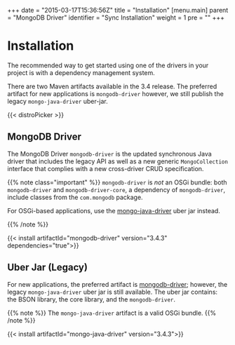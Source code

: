 +++
date = "2015-03-17T15:36:56Z"
title = "Installation"
[menu.main]
  parent = "MongoDB Driver"
  identifier = "Sync Installation"
  weight = 1
  pre = "<i class='fa'></i>"
+++

# Installation

The recommended way to get started using one of the drivers in your
project is with a dependency management system.

There are two Maven artifacts available in the 3.4 release. The preferred artifact for new applications is `mongodb-driver`
however, we still publish the legacy `mongo-java-driver` uber-jar.

{{< distroPicker >}}

## MongoDB Driver  

The MongoDB Driver ``mongodb-driver`` is the updated synchronous Java driver that includes the legacy API as well as a new generic `MongoCollection` interface that complies with a new cross-driver CRUD specification.

{{% note class="important" %}}
`mongodb-driver` is *not* an OSGi bundle: both `mongodb-driver` and `mongodb-driver-core`, a dependency of `mongodb-driver`, include classes from the `com.mongodb` package.

For OSGi-based applications, use the [mongo-java-driver](#uber-jar-legacy) uber jar instead.

{{% /note %}}

{{< install artifactId="mongodb-driver" version="3.4.3" dependencies="true">}}


## Uber Jar (Legacy)

For new applications, the preferred artifact is [mongodb-driver](#mongodb-driver); however, the legacy `mongo-java-driver` uber jar is still available.  The uber jar contains: the BSON library, the core library, and the `mongodb-driver`.


{{% note %}}
The `mongo-java-driver` artifact is a valid OSGi bundle.
{{% /note %}}

{{< install artifactId="mongo-java-driver" version="3.4.3">}}
